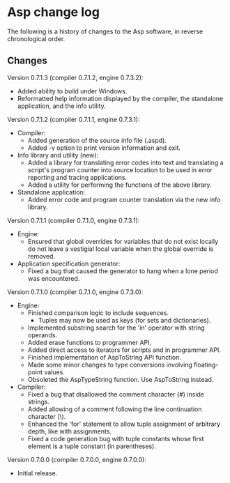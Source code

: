 Asp change log
==============

The following is a history of changes to the Asp software, in reverse
chronological order.

Changes
-------

Version 0.7.1.3 (compiler 0.7.1.2, engine 0.7.3.2):
- Added ability to build under Windows.
- Reformatted help information displayed by the compiler, the standalone
  application, and the info utility.

Version 0.7.1.2 (compiler 0.7.1.1, engine 0.7.3.1):
- Compiler:
  - Added generation of the source info file (.aspd).
  - Added -v option to print version information and exit.
- Info library and utility (new):
  - Added a library for translating error codes into text and translating
    a script's program counter into source location to be used in error
    reporting and tracing applications.
  - Added a utility for performing the functions of the above library.
- Standalone application:
  - Added error code and program counter translation via the new info library.

Version 0.7.1.1 (compiler 0.7.1.0, engine 0.7.3.1):
- Engine:
  - Ensured that global overrides for variables that do not exist locally
    do not leave a vestigial local variable when the global override is removed.
- Application specification generator:
  - Fixed a bug that caused the generator to hang when a lone period was
    encountered.

Version 0.7.1.0 (compiler 0.7.1.0, engine 0.7.3.0):
- Engine:
  - Finished comparison logic to include sequences.
    - Tuples may now be used as keys (for sets and dictionaries).
  - Implemented substring search for the 'in' operator with string operands.
  - Added erase functions to programmer API.
  - Added direct access to iterators for scripts and in programmer API.
  - Finished implementation of AspToString API function.
  - Made some minor changes to type conversions involving floating-point values.
  - Obsoleted the AspTypeString function. Use AspToString instead.
- Compiler:
  - Fixed a bug that disallowed the comment character (#) inside strings.
  - Added allowing of a comment following the line continuation character (\\).
  - Enhanced the 'for' statement to allow tuple assignment of arbitrary depth,
    like with assignments.
  - Fixed a code generation bug with tuple constants whose first element is
    a tuple constant (in parentheses).

Version 0.7.0.0 (compiler 0.7.0.0, engine 0.7.0.0):
- Initial release.
